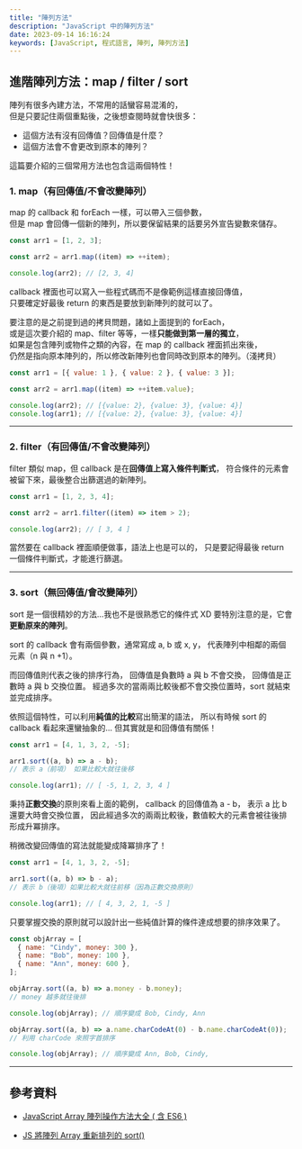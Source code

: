 ```yaml
---
title: "陣列方法"
description: "JavaScript 中的陣列方法"
date: 2023-09-14 16:16:24
keywords: [JavaScript, 程式語言, 陣列, 陣列方法]
---
```


## 進階陣列方法：map / filter / sort

陣列有很多內建方法，不常用的話蠻容易混淆的，  
但是只要記住兩個重點後，之後想查閱時就會快很多：

- 這個方法有沒有回傳值？回傳值是什麼？
- 這個方法會不會更改到原本的陣列？

這篇要介紹的三個常用方法也包含這兩個特性！

### 1. map（有回傳值/不會改變陣列）

map 的 callback 和 forEach 一樣，可以帶入三個參數，  
但是 map 會回傳一個新的陣列，所以要保留結果的話要另外宣告變數來儲存。

```js
const arr1 = [1, 2, 3];

const arr2 = arr1.map((item) => ++item);

console.log(arr2); // [2, 3, 4]
```

callback 裡面也可以寫入一些程式碼而不是像範例這樣直接回傳值，  
只要確定好最後 return 的東西是要放到新陣列的就可以了。

要注意的是之前提到過的拷貝問題，諸如上面提到的 forEach，  
或是這次要介紹的 map、filter 等等，一樣**只能做到第一層的獨立**，  
如果是包含陣列或物件之類的內容，在 map 的 callback 裡面抓出來後，  
仍然是指向原本陣列的，所以修改新陣列也會同時改到原本的陣列。（淺拷貝）

```js
const arr1 = [{ value: 1 }, { value: 2 }, { value: 3 }];

const arr2 = arr1.map((item) => ++item.value);

console.log(arr2); // [{value: 2}, {value: 3}, {value: 4}]
console.log(arr1); // [{value: 2}, {value: 3}, {value: 4}]
```

---

### 2. filter（有回傳值/不會改變陣列）

filter 類似 map，但 callback 是在**回傳值上寫入條件判斷式**，
符合條件的元素會被留下來，最後整合出篩選過的新陣列。

```js
const arr1 = [1, 2, 3, 4];

const arr2 = arr1.filter((item) => item > 2);

console.log(arr2); // [ 3, 4 ]
```

當然要在 callback 裡面順便做事，語法上也是可以的，
只是要記得最後 return 一個條件判斷式，才能進行篩選。

---

### 3. sort（無回傳值/會改變陣列）

sort 是一個很精妙的方法...我也不是很熟悉它的條件式 XD
要特別注意的是，它會**更動原來的陣列**。

sort 的 callback 會有兩個參數，通常寫成 a, b 或 x, y，
代表陣列中相鄰的兩個元素（n 與 n +1）。

而回傳值則代表之後的排序行為，
回傳值是負數時 a 與 b 不會交換，
回傳值是正數時 a 與 b 交換位置。
經過多次的當兩兩比較後都不會交換位置時，sort 就結束並完成排序。

依照這個特性，可以利用**純值的比較**寫出簡潔的語法，
所以有時候 sort 的 callback 看起來還蠻抽象的...
但其實就是和回傳值有關係！

```js
const arr1 = [4, 1, 3, 2, -5];

arr1.sort((a, b) => a - b);
// 表示 a（前項） 如果比較大就往後移

console.log(arr1); // [ -5, 1, 2, 3, 4 ]
```

秉持**正數交換**的原則來看上面的範例，
callback 的回傳值為 a - b，
表示 a 比 b 還要大時會交換位置，
因此經過多次的兩兩比較後，數值較大的元素會被往後排形成升冪排序。

稍微改變回傳值的寫法就能變成降冪排序了！

```js
const arr1 = [4, 1, 3, 2, -5];

arr1.sort((a, b) => b - a);
// 表示 b（後項）如果比較大就往前移（因為正數交換原則）

console.log(arr1); // [ 4, 3, 2, 1, -5 ]
```

只要掌握交換的原則就可以設計出一些純值計算的條件達成想要的排序效果了。

```js
const objArray = [
  { name: "Cindy", money: 300 },
  { name: "Bob", money: 100 },
  { name: "Ann", money: 600 },
];

objArray.sort((a, b) => a.money - b.money);
// money 越多就往後排

console.log(objArray); // 順序變成 Bob, Cindy, Ann

objArray.sort((a, b) => a.name.charCodeAt(0) - b.name.charCodeAt(0));
// 利用 charCode 來照字首排序

console.log(objArray); // 順序變成 Ann, Bob, Cindy,
```

---

## 參考資料

- [JavaScript Array 陣列操作方法大全 ( 含 ES6 )](https://www.oxxostudio.tw/articles/201908/js-array.html?fbclid=IwAR12g-n-YcR7KG-dgXWme9xcKCdXlBNthFFeptHjfLjK_UBEBR7WysgX9Oo#array_map)

- [JS 將陣列 Array 重新排列的 sort()](https://ithelp.ithome.com.tw/articles/10225733?fbclid=IwAR0sMRAy_sHRlwo-7pDA9xzhzSSaLPIOwzu2Luo8LQJ1xx5vB3eRExR82AU)
